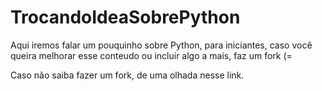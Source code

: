 # TrocandoIdeaSobrePython

Aqui iremos falar um pouquinho sobre Python, para iniciantes, caso você queira melhorar esse conteudo ou incluir algo a mais, faz um fork (=

Caso não saiba fazer um fork, de uma olhada nesse link.
